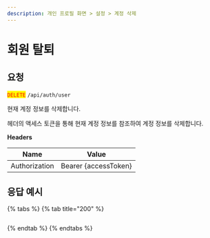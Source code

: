 ```yaml
---
description: 개인 프로필 화면 > 설정 > 계정 삭제
---
```


# 회원 탈퇴

## 요청

<mark style="color:red;">`DELETE`</mark> `/api/auth/user`

현재 계정 정보를 삭제합니다.

헤더의 액세스 토큰을 통해 현재 계정 정보를 참조하여 계정 정보를 삭제합니다.



**Headers**

| Name          | Value                |
| ------------- | -------------------- |
| Authorization | Bearer {accessToken} |





## 응답 예시

{% tabs %}
{% tab title="200" %}
```json
```
{% endtab %}
{% endtabs %}
